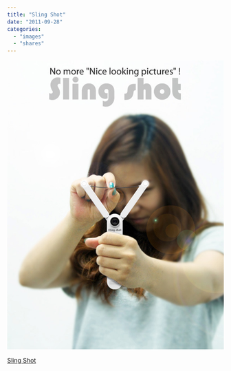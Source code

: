 ```yaml
---
title: "Sling Shot"
date: "2011-09-28"
categories: 
  - "images"
  - "shares"
---
```


![](images/tumblr_ls7dc6GLIB1qz4vrlo1_640.jpg)

[Sling Shot](http://www.yankodesign.com/2011/09/26/candid-camera-with-a-sling/)
